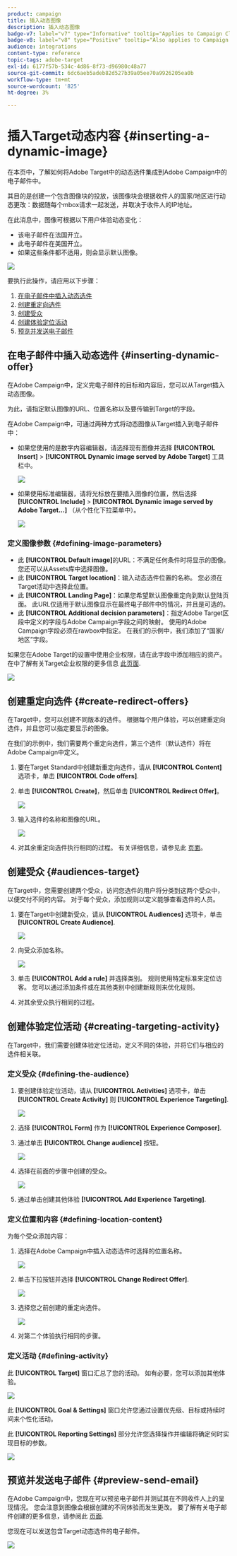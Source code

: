 ```yaml
---
product: campaign
title: 插入动态图像
description: 插入动态图像
badge-v7: label="v7" type="Informative" tooltip="Applies to Campaign Classic v7"
badge-v8: label="v8" type="Positive" tooltip="Also applies to Campaign v8"
audience: integrations
content-type: reference
topic-tags: adobe-target
exl-id: 6177f57b-534c-4d86-8f73-d96980c48a77
source-git-commit: 6dc6aeb5adeb82d527b39a05ee70a9926205ea0b
workflow-type: tm+mt
source-wordcount: '825'
ht-degree: 3%

---
```


# 插入Target动态内容 {#inserting-a-dynamic-image}



在本页中，了解如何将Adobe Target中的动态选件集成到Adobe Campaign中的电子邮件中。

其目的是创建一个包含图像块的投放，该图像块会根据收件人的国家/地区进行动态更改：数据随每个mbox请求一起发送，并取决于收件人的IP地址。

在此消息中，图像可根据以下用户体验动态变化：

* 该电子邮件在法国开立。
* 此电子邮件在美国开立。
* 如果这些条件都不适用，则会显示默认图像。

![](assets/target_4.png)

要执行此操作，请应用以下步骤：

1. [在电子邮件中插入动态选件](../../integrations/using/inserting-a-dynamic-image.md#inserting-dynamic-offer)
1. [创建重定向选件](../../integrations/using/inserting-a-dynamic-image.md#create-redirect-offers)
1. [创建受众](../../integrations/using/inserting-a-dynamic-image.md#audiences-target)
1. [创建体验定位活动](../../integrations/using/inserting-a-dynamic-image.md#creating-targeting-activity)
1. [预览并发送电子邮件](../../integrations/using/inserting-a-dynamic-image.md#preview-send-email)

## 在电子邮件中插入动态选件 {#inserting-dynamic-offer}

在Adobe Campaign中，定义完电子邮件的目标和内容后，您可以从Target插入动态图像。

为此，请指定默认图像的URL、位置名称以及要传输到Target的字段。

在Adobe Campaign中，可通过两种方式将动态图像从Target插入到电子邮件中：

* 如果您使用的是数字内容编辑器，请选择现有图像并选择 **[!UICONTROL Insert]** > **[!UICONTROL Dynamic image served by Adobe Target]** 工具栏中。

   ![](assets/target_5.png)

* 如果使用标准编辑器，请将光标放在要插入图像的位置，然后选择 **[!UICONTROL Include]** > **[!UICONTROL Dynamic image served by Adobe Target...]** （从个性化下拉菜单中）。

   ![](assets/target_12.png)

### 定义图像参数 {#defining-image-parameters}

* 此 **[!UICONTROL Default image]**&#x200B;的URL：不满足任何条件时将显示的图像。 您还可以从Assets库中选择图像。
* 此 **[!UICONTROL Target location]**：输入动态选件位置的名称。 您必须在Target活动中选择此位置。
* 此 **[!UICONTROL Landing Page]**：如果您希望默认图像重定向到默认登陆页面。 此URL仅适用于默认图像显示在最终电子邮件中的情况，并且是可选的。
* 此 **[!UICONTROL Additional decision parameters]**：指定Adobe Target区段中定义的字段与Adobe Campaign字段之间的映射。 使用的Adobe Campaign字段必须在rawbox中指定。 在我们的示例中，我们添加了“国家/地区”字段。

如果您在Adobe Target的设置中使用企业权限，请在此字段中添加相应的资产。 在中了解有关Target企业权限的更多信息 [此页面](https://experienceleague.adobe.com/docs/target/using/administer/manage-users/enterprise/properties-overview.html).

![](assets/target_13.png)

## 创建重定向选件 {#create-redirect-offers}

在Target中，您可以创建不同版本的选件。 根据每个用户体验，可以创建重定向选件，并且您可以指定要显示的图像。

在我们的示例中，我们需要两个重定向选件，第三个选件（默认选件）将在Adobe Campaign中定义。

1. 要在Target Standard中创建新重定向选件，请从 **[!UICONTROL Content]** 选项卡，单击 **[!UICONTROL Code offers]**.

1. 单击 **[!UICONTROL Create]**，然后单击 **[!UICONTROL Redirect Offer]**。

   ![](assets/target_9.png)

1. 输入选件的名称和图像的URL。

   ![](assets/target_6.png)

1. 对其余重定向选件执行相同的过程。 有关详细信息，请参见此 [ 页面](https://experienceleague.adobe.com/docs/target/using/experiences/offers/offer-redirect.html)。

## 创建受众 {#audiences-target}

在Target中，您需要创建两个受众，访问您选件的用户将分类到这两个受众中，以便交付不同的内容。 对于每个受众，添加规则以定义能够查看选件的人员。

1. 要在Target中创建新受众，请从 **[!UICONTROL Audiences]** 选项卡，单击 **[!UICONTROL Create Audience]**.

   ![](assets/audiences_1.png)

1. 向受众添加名称。

   ![](assets/audiences_2.png)

1. 单击 **[!UICONTROL Add a rule]** 并选择类别。 规则使用特定标准来定位访客。 您可以通过添加条件或在其他类别中创建新规则来优化规则。

1. 对其余受众执行相同的过程。

## 创建体验定位活动 {#creating-targeting-activity}

在Target中，我们需要创建体验定位活动，定义不同的体验，并将它们与相应的选件相关联。

### 定义受众 {#defining-the-audience}

1. 要创建体验定位活动，请从 **[!UICONTROL Activities]** 选项卡，单击 **[!UICONTROL Create Activity]** 则 **[!UICONTROL Experience Targeting]**.

   ![](assets/target_10.png)

1. 选择 **[!UICONTROL Form]** 作为 **[!UICONTROL Experience Composer]**.

1. 通过单击 **[!UICONTROL Change audience]** 按钮。

   ![](assets/target_10_2.png)

1. 选择在前面的步骤中创建的受众。

   ![](assets/target_10_3.png)

1. 通过单击创建其他体验 **[!UICONTROL Add Experience Targeting]**.

### 定义位置和内容 {#defining-location-content}

为每个受众添加内容：

1. 选择在Adobe Campaign中插入动态选件时选择的位置名称。

   ![](assets/target_15.png)

1. 单击下拉按钮并选择 **[!UICONTROL Change Redirect Offer]**.

   ![](assets/target_content.png)

1. 选择您之前创建的重定向选件。

   ![](assets/target_content_2.png)

1. 对第二个体验执行相同的步骤。

### 定义活动 {#defining-activity}

此 **[!UICONTROL Target]** 窗口汇总了您的活动。 如有必要，您可以添加其他体验。

![](assets/target_experience.png)

此 **[!UICONTROL Goal & Settings]** 窗口允许您通过设置优先级、目标或持续时间来个性化活动。

此 **[!UICONTROL Reporting Settings]** 部分允许您选择操作并编辑将确定何时实现目标的参数。

![](assets/target_experience_2.png)

## 预览并发送电子邮件 {#preview-send-email}

在Adobe Campaign中，您现在可以预览电子邮件并测试其在不同收件人上的呈现情况。 您会注意到图像会根据创建的不同体验而发生更改。 要了解有关电子邮件创建的更多信息，请参阅此 [页面](../../delivery/using/defining-the-email-content.md).

您现在可以发送包含Target动态选件的电子邮件。

![](assets/target_20.png)
